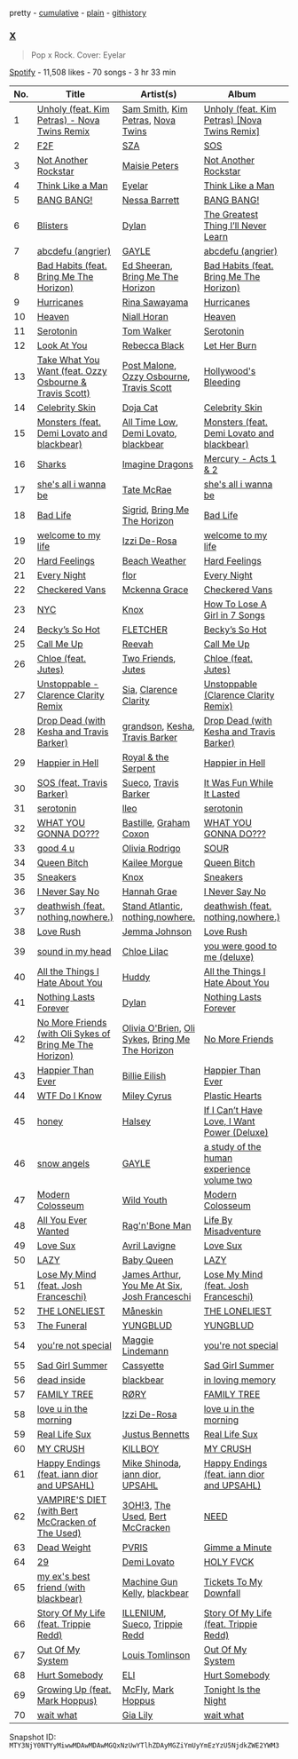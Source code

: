pretty - [cumulative](/playlists/cumulative/37i9dQZF1DXcItj8Rw7Oqd.md) - [plain](/playlists/plain/37i9dQZF1DXcItj8Rw7Oqd) - [githistory](https://github.githistory.xyz/mackorone/spotify-playlist-archive/blob/main/playlists/plain/37i9dQZF1DXcItj8Rw7Oqd)

### [X](https://open.spotify.com/playlist/37i9dQZF1DXcItj8Rw7Oqd)

> Pop x Rock\. Cover: Eyelar

[Spotify](https://open.spotify.com/user/spotify) - 11,508 likes - 70 songs - 3 hr 33 min

| No. | Title | Artist(s) | Album | Length |
|---|---|---|---|---|
| 1 | [Unholy \(feat\. Kim Petras\) \- Nova Twins Remix](https://open.spotify.com/track/1G2tlG3tA7uBH5izFZpaGX) | [Sam Smith](https://open.spotify.com/artist/2wY79sveU1sp5g7SokKOiI), [Kim Petras](https://open.spotify.com/artist/3Xt3RrJMFv5SZkCfUE8C1J), [Nova Twins](https://open.spotify.com/artist/7I95CM75shzCjHuTzrepjM) | [Unholy \(feat\. Kim Petras\) \[Nova Twins Remix\]](https://open.spotify.com/album/1Zq6e7bJTNwtf4IcZr4YaB) | 2:57 |
| 2 | [F2F](https://open.spotify.com/track/2e2AXpIiJpet5b4qg85Gh6) | [SZA](https://open.spotify.com/artist/7tYKF4w9nC0nq9CsPZTHyP) | [SOS](https://open.spotify.com/album/07w0rG5TETcyihsEIZR3qG) | 3:05 |
| 3 | [Not Another Rockstar](https://open.spotify.com/track/43pulC9QdGwabXUtVHYnjY) | [Maisie Peters](https://open.spotify.com/artist/2RVvqRBon9NgaGXKfywDSs) | [Not Another Rockstar](https://open.spotify.com/album/1kiowmIzvFyO1hXi1Wyqkn) | 2:29 |
| 4 | [Think Like a Man](https://open.spotify.com/track/2B8mUd56xLH7vGmKbiwnee) | [Eyelar](https://open.spotify.com/artist/3u4qXYRgHgU7YtjZt9sduX) | [Think Like a Man](https://open.spotify.com/album/4pNE931yJKwQvvJw0JJRzj) | 2:23 |
| 5 | [BANG BANG!](https://open.spotify.com/track/2YiQL9Aa4PmGF8oMFADzzA) | [Nessa Barrett](https://open.spotify.com/artist/7pwufEBGfggjoI8twqlsmQ) | [BANG BANG!](https://open.spotify.com/album/4YmjnqegnwZ18ruZjdJsIH) | 2:16 |
| 6 | [Blisters](https://open.spotify.com/track/1ytnxZRMYJ8QsTMBqD9GXb) | [Dylan](https://open.spotify.com/artist/4LOM7NzyrZvlGSYPFDsnTk) | [The Greatest Thing I’ll Never Learn](https://open.spotify.com/album/4wdBZxpMVkbKFpHZPcsV5S) | 3:21 |
| 7 | [abcdefu \(angrier\)](https://open.spotify.com/track/1EQFOouqdKYdpbNoOHRVO2) | [GAYLE](https://open.spotify.com/artist/2VSHKHBTiXWplO8lxcnUC9) | [abcdefu \(angrier\)](https://open.spotify.com/album/23M1xUF2RoRSvXtpwQP4rJ) | 2:39 |
| 8 | [Bad Habits \(feat\. Bring Me The Horizon\)](https://open.spotify.com/track/7vrKEP66NdiQDPryPG6olO) | [Ed Sheeran](https://open.spotify.com/artist/6eUKZXaKkcviH0Ku9w2n3V), [Bring Me The Horizon](https://open.spotify.com/artist/1Ffb6ejR6Fe5IamqA5oRUF) | [Bad Habits \(feat\. Bring Me The Horizon\)](https://open.spotify.com/album/6YaoDGq5SqvjU4D9oMFj2d) | 4:10 |
| 9 | [Hurricanes](https://open.spotify.com/track/2vZJcCFqe455nGhID8zjao) | [Rina Sawayama](https://open.spotify.com/artist/2KEqzdPS7M5YwGmiuPTdr5) | [Hurricanes](https://open.spotify.com/album/3app92UwFa2PMnisP0PwCz) | 3:22 |
| 10 | [Heaven](https://open.spotify.com/track/1yHVHoz6Ny29gbbWJYVnFt) | [Niall Horan](https://open.spotify.com/artist/1Hsdzj7Dlq2I7tHP7501T4) | [Heaven](https://open.spotify.com/album/6IbldUF7xzRJuUDEApUCS3) | 3:06 |
| 11 | [Serotonin](https://open.spotify.com/track/7qGTqLLIHXStOkmnSkZAbY) | [Tom Walker](https://open.spotify.com/artist/7z2avKuuiMAT4XZJFv8Rvh) | [Serotonin](https://open.spotify.com/album/6oS7LtKPVdN19IfhaVnsqK) | 2:57 |
| 12 | [Look At You](https://open.spotify.com/track/3A85Rb4KqDVh5tycRdu2OH) | [Rebecca Black](https://open.spotify.com/artist/3Vl9fyKMIdLMswk8ai3mm9) | [Let Her Burn](https://open.spotify.com/album/7ejtUeGJ9QV8IQHEBRGRWr) | 2:44 |
| 13 | [Take What You Want \(feat\. Ozzy Osbourne & Travis Scott\)](https://open.spotify.com/track/7CZyCXKG6d5ALeq41sLzbw) | [Post Malone](https://open.spotify.com/artist/246dkjvS1zLTtiykXe5h60), [Ozzy Osbourne](https://open.spotify.com/artist/6ZLTlhejhndI4Rh53vYhrY), [Travis Scott](https://open.spotify.com/artist/0Y5tJX1MQlPlqiwlOH1tJY) | [Hollywood's Bleeding](https://open.spotify.com/album/4g1ZRSobMefqF6nelkgibi) | 3:49 |
| 14 | [Celebrity Skin](https://open.spotify.com/track/66bLKGXOk3kPWWHP7Tbrki) | [Doja Cat](https://open.spotify.com/artist/5cj0lLjcoR7YOSnhnX0Po5) | [Celebrity Skin](https://open.spotify.com/album/2y8KeBe1RXU46rnl4lpzHl) | 2:39 |
| 15 | [Monsters \(feat\. Demi Lovato and blackbear\)](https://open.spotify.com/track/50DMJJpAeQv4fIpxZvQz2e) | [All Time Low](https://open.spotify.com/artist/46gyXjRIvN1NL1eCB8GBxo), [Demi Lovato](https://open.spotify.com/artist/6S2OmqARrzebs0tKUEyXyp), [blackbear](https://open.spotify.com/artist/2cFrymmkijnjDg9SS92EPM) | [Monsters \(feat\. Demi Lovato and blackbear\)](https://open.spotify.com/album/1EGlv1JGCUPolWU4qv7bsK) | 2:54 |
| 16 | [Sharks](https://open.spotify.com/track/7sA2SKTo1QbTSSYn5YvJC4) | [Imagine Dragons](https://open.spotify.com/artist/53XhwfbYqKCa1cC15pYq2q) | [Mercury \- Acts 1 & 2](https://open.spotify.com/album/6yiXkzHvC0OTmhfDQOEWtS) | 3:10 |
| 17 | [she's all i wanna be](https://open.spotify.com/track/0IuVhCflrQPMGRrOyoY5RW) | [Tate McRae](https://open.spotify.com/artist/45dkTj5sMRSjrmBSBeiHym) | [she's all i wanna be](https://open.spotify.com/album/51oWPUjnGhecw62V8LDXK8) | 3:26 |
| 18 | [Bad Life](https://open.spotify.com/track/1eEK8eQETi8q8bU0lxRMlq) | [Sigrid](https://open.spotify.com/artist/4TrraAsitQKl821DQY42cZ), [Bring Me The Horizon](https://open.spotify.com/artist/1Ffb6ejR6Fe5IamqA5oRUF) | [Bad Life](https://open.spotify.com/album/7tcd0KU4YjcAT9jaP8ebs6) | 3:46 |
| 19 | [welcome to my life](https://open.spotify.com/track/19WPwFCDUPdie3IJhv615s) | [Izzi De\-Rosa](https://open.spotify.com/artist/3Z6QJOLlIS8vdKV4f3jc6g) | [welcome to my life](https://open.spotify.com/album/1KMdePaDf6qQcMiWVSQ62E) | 2:15 |
| 20 | [Hard Feelings](https://open.spotify.com/track/4BaX0wDUFPhBAoCpkOUCaX) | [Beach Weather](https://open.spotify.com/artist/7I3bkknknQkIiatWiupQgD) | [Hard Feelings](https://open.spotify.com/album/41FGOYGw8gSYZ1t4YTYUHp) | 2:54 |
| 21 | [Every Night](https://open.spotify.com/track/342eeP9yZTw5mpqNUDh8I0) | [flor](https://open.spotify.com/artist/0szWPxzzE8DVEfXFRCLBUb) | [Every Night](https://open.spotify.com/album/1erO19ZiBDTVHMOVj9dFUI) | 3:20 |
| 22 | [Checkered Vans](https://open.spotify.com/track/2L6OCsfX3WT1Vt7Pc5ID0b) | [Mckenna Grace](https://open.spotify.com/artist/1ZjXhESKpjsv31L7ykuJBE) | [Checkered Vans](https://open.spotify.com/album/23ebC7TSnXeAh3tt21tIap) | 3:18 |
| 23 | [NYC](https://open.spotify.com/track/5F6gniXisSbOKtfgIJIKoD) | [Knox](https://open.spotify.com/artist/61S5H9Lxn1PDUvu1TV0kCX) | [How To Lose A Girl in 7 Songs](https://open.spotify.com/album/3fxeIzMwjsQYIT91v6uHoR) | 3:24 |
| 24 | [Becky’s So Hot](https://open.spotify.com/track/6ehrvwZ8JHaLahNRpDGlkD) | [FLETCHER](https://open.spotify.com/artist/5qa31A9HySw3T7MKWI9bGg) | [Becky’s So Hot](https://open.spotify.com/album/1hL17hGKMW1UqEAvCX4wpE) | 2:42 |
| 25 | [Call Me Up](https://open.spotify.com/track/362rlBjH5QCosaI0tjoISk) | [Reevah](https://open.spotify.com/artist/0vreRJnfkwQlxI2KQarKGQ) | [Call Me Up](https://open.spotify.com/album/01PBDRObq98AepDMLCLYAT) | 2:51 |
| 26 | [Chloe \(feat\. Jutes\)](https://open.spotify.com/track/0XtBf7rln64ml07ElJcd2d) | [Two Friends](https://open.spotify.com/artist/44Ewva5aHOX00EwaX2D2mh), [Jutes](https://open.spotify.com/artist/53fzjsJnjEKkA6TdncuIM4) | [Chloe \(feat\. Jutes\)](https://open.spotify.com/album/6Hy3g8ulHSwRNj4TpgAATi) | 3:25 |
| 27 | [Unstoppable \- Clarence Clarity Remix](https://open.spotify.com/track/3sW9OEBnSiXDsImhpdTett) | [Sia](https://open.spotify.com/artist/5WUlDfRSoLAfcVSX1WnrxN), [Clarence Clarity](https://open.spotify.com/artist/25u5QFxy3HVQsbcbxHOP62) | [Unstoppable \(Clarence Clarity Remix\)](https://open.spotify.com/album/6Se0Auz6TJwAsSdAgI3QhR) | 3:47 |
| 28 | [Drop Dead \(with Kesha and Travis Barker\)](https://open.spotify.com/track/3PgrntbrI5racVaswTt6Ms) | [grandson](https://open.spotify.com/artist/4ZgQDCtRqZlhLswVS6MHN4), [Kesha](https://open.spotify.com/artist/6LqNN22kT3074XbTVUrhzX), [Travis Barker](https://open.spotify.com/artist/4exLIFE8sISLr28sqG1qNX) | [Drop Dead \(with Kesha and Travis Barker\)](https://open.spotify.com/album/5itvLffAqxFdNjEmbtPMvo) | 3:09 |
| 29 | [Happier in Hell](https://open.spotify.com/track/10f37GwVRBjLor95DnQuwo) | [Royal & the Serpent](https://open.spotify.com/artist/64EHXDoln95lnccszdPum0) | [Happier in Hell](https://open.spotify.com/album/4eVkcMh1PhQIbLYrkjoBvn) | 2:53 |
| 30 | [SOS \(feat\. Travis Barker\)](https://open.spotify.com/track/6CTHxxLGZEqLIWuaPWsDF9) | [Sueco](https://open.spotify.com/artist/4iDroUFo89Y7YBsdDTBmTD), [Travis Barker](https://open.spotify.com/artist/4exLIFE8sISLr28sqG1qNX) | [It Was Fun While It Lasted](https://open.spotify.com/album/0d2livswZ7Q3puCCJCE0Ge) | 2:49 |
| 31 | [serotonin](https://open.spotify.com/track/7j1nFsNOimv0aj6CcLIsTj) | [lleo](https://open.spotify.com/artist/0zXY7bBZFvl0mNxPxzo1e4) | [serotonin](https://open.spotify.com/album/3VuJ9cyJWBvjQ8TxbJGrge) | 3:03 |
| 32 | [WHAT YOU GONNA DO???](https://open.spotify.com/track/31brGBYDq5N15VxIn5juop) | [Bastille](https://open.spotify.com/artist/7EQ0qTo7fWT7DPxmxtSYEc), [Graham Coxon](https://open.spotify.com/artist/7ueZp29tCNwjIj4yAMTEaC) | [WHAT YOU GONNA DO???](https://open.spotify.com/album/60qrudaXQ3p7R3gX4ctAdD) | 2:11 |
| 33 | [good 4 u](https://open.spotify.com/track/4ZtFanR9U6ndgddUvNcjcG) | [Olivia Rodrigo](https://open.spotify.com/artist/1McMsnEElThX1knmY4oliG) | [SOUR](https://open.spotify.com/album/6s84u2TUpR3wdUv4NgKA2j) | 2:58 |
| 34 | [Queen Bitch](https://open.spotify.com/track/3TyAGCbaaiQIYKKj42WO9R) | [Kailee Morgue](https://open.spotify.com/artist/245PKF3hKjtxJKIG153kF0) | [Queen Bitch](https://open.spotify.com/album/6BVkRA0sAGmRoeEp6CCJBH) | 2:41 |
| 35 | [Sneakers](https://open.spotify.com/track/3eLfICfDzCQrP8pOajVGiJ) | [Knox](https://open.spotify.com/artist/61S5H9Lxn1PDUvu1TV0kCX) | [Sneakers](https://open.spotify.com/album/203lgkbyUvtaZAExgXr3Ge) | 3:04 |
| 36 | [I Never Say No](https://open.spotify.com/track/1tANZucrXcUr5hInaRu3JC) | [Hannah Grae](https://open.spotify.com/artist/06vyPLBCJLDF8EGgQJEEhV) | [I Never Say No](https://open.spotify.com/album/3CMlcfXUxJekmXEYYrneXi) | 3:18 |
| 37 | [deathwish \(feat\. nothing,nowhere.\)](https://open.spotify.com/track/4pi7qRGw2DDKAJMGHGcZ2O) | [Stand Atlantic](https://open.spotify.com/artist/1W2Fv4YUnjC8hx2qQd6fGh), [nothing,nowhere.](https://open.spotify.com/artist/7FngGIEGgN3Iwauw1MvO4P) | [deathwish \(feat\. nothing,nowhere.\)](https://open.spotify.com/album/04tqbIcuZwsGL5Ut22eOKw) | 2:27 |
| 38 | [Love Rush](https://open.spotify.com/track/41BpMpEPf3oo81DUoGfw32) | [Jemma Johnson](https://open.spotify.com/artist/7uhRd4COwyCLdMiTXzw7Hq) | [Love Rush](https://open.spotify.com/album/72Q9DnfCrWdrY8A95mXXrr) | 2:53 |
| 39 | [sound in my head](https://open.spotify.com/track/6tgaf9F3ZHgIlXpdymEfUe) | [Chloe Lilac](https://open.spotify.com/artist/2CUeVZl8E9ouggdBhyclFx) | [you were good to me \(deluxe\)](https://open.spotify.com/album/1nWwnKK3hYQmO8tCRY6S0T) | 2:31 |
| 40 | [All the Things I Hate About You](https://open.spotify.com/track/2HbuhhxdEVbqdaJlLxOCfW) | [Huddy](https://open.spotify.com/artist/3BxsweDMcgp9gNWmG40u6f) | [All the Things I Hate About You](https://open.spotify.com/album/5BHOsQ5SYyLezRwfYN1non) | 3:15 |
| 41 | [Nothing Lasts Forever](https://open.spotify.com/track/6IzTSuvoY6w3QAhCfN1Sgb) | [Dylan](https://open.spotify.com/artist/4LOM7NzyrZvlGSYPFDsnTk) | [Nothing Lasts Forever](https://open.spotify.com/album/0eeLFV76Mnl91MEXf893YQ) | 2:47 |
| 42 | [No More Friends \(with Oli Sykes of Bring Me The Horizon\)](https://open.spotify.com/track/5jbk17nRpXXvzGXPXjm3uW) | [Olivia O'Brien](https://open.spotify.com/artist/1QRj3hoop9Mv5VvHQkwPEp), [Oli Sykes](https://open.spotify.com/artist/1UXEXWWOTTZNlyFapwHDbW), [Bring Me The Horizon](https://open.spotify.com/artist/1Ffb6ejR6Fe5IamqA5oRUF) | [No More Friends](https://open.spotify.com/album/5T2HtXj1rvReE0gAAMNx53) | 3:13 |
| 43 | [Happier Than Ever](https://open.spotify.com/track/4RVwu0g32PAqgUiJoXsdF8) | [Billie Eilish](https://open.spotify.com/artist/6qqNVTkY8uBg9cP3Jd7DAH) | [Happier Than Ever](https://open.spotify.com/album/0JGOiO34nwfUdDrD612dOp) | 4:58 |
| 44 | [WTF Do I Know](https://open.spotify.com/track/37PJvlIfYWqEX6fgjHlnTf) | [Miley Cyrus](https://open.spotify.com/artist/5YGY8feqx7naU7z4HrwZM6) | [Plastic Hearts](https://open.spotify.com/album/5BRhg6NSEZOj0BR6Iz56fR) | 2:51 |
| 45 | [honey](https://open.spotify.com/track/6v8CTp7Up0m1AcylQk3vwl) | [Halsey](https://open.spotify.com/artist/26VFTg2z8YR0cCuwLzESi2) | [If I Can’t Have Love, I Want Power \(Deluxe\)](https://open.spotify.com/album/1o8ExR66PcMb1h8a1nhi9k) | 2:53 |
| 46 | [snow angels](https://open.spotify.com/track/4tyD9sivpD8NGM8KEEabAl) | [GAYLE](https://open.spotify.com/artist/2VSHKHBTiXWplO8lxcnUC9) | [a study of the human experience volume two](https://open.spotify.com/album/4k9Mz7WO4U1rx3JIRF3iFz) | 3:30 |
| 47 | [Modern Colosseum](https://open.spotify.com/track/5kk1kh8S8pg5bxVKvSv5fH) | [Wild Youth](https://open.spotify.com/artist/1BVuXstoxg3r08CSzIcHvr) | [Modern Colosseum](https://open.spotify.com/album/7a9AQsJ6qqi85sua2vUI11) | 3:25 |
| 48 | [All You Ever Wanted](https://open.spotify.com/track/7nX1m12HTyIyiATwrcHCUh) | [Rag'n'Bone Man](https://open.spotify.com/artist/4f9iBmdUOhQWeP7dcAn1pf) | [Life By Misadventure](https://open.spotify.com/album/6TQpPdEdP2YWSYvlcu7STJ) | 3:06 |
| 49 | [Love Sux](https://open.spotify.com/track/0ML3PJ6f9lgj1B4FQo4kZB) | [Avril Lavigne](https://open.spotify.com/artist/0p4nmQO2msCgU4IF37Wi3j) | [Love Sux](https://open.spotify.com/album/5pkQpJAHxy9BzwA7E1UWxF) | 2:48 |
| 50 | [LAZY](https://open.spotify.com/track/2pUsVdWX8cCwznDqTKil2G) | [Baby Queen](https://open.spotify.com/artist/4VqlewwKZJoIcA88PYHUDd) | [LAZY](https://open.spotify.com/album/5R4N50KXCR8YzZ5JaNqNue) | 3:23 |
| 51 | [Lose My Mind \(feat\. Josh Franceschi\)](https://open.spotify.com/track/3G2FS86ctPb7BqRH9Cp9M6) | [James Arthur](https://open.spotify.com/artist/4IWBUUAFIplrNtaOHcJPRM), [You Me At Six](https://open.spotify.com/artist/1kNQXvepPjaPgUfeDAF2h6), [Josh Franceschi](https://open.spotify.com/artist/1TUHJZ0mNtVimkplNEki48) | [Lose My Mind \(feat\. Josh Franceschi\)](https://open.spotify.com/album/3O1ZHXPJBX6CKBaxzlH5c3) | 3:20 |
| 52 | [THE LONELIEST](https://open.spotify.com/track/1Ame8XTX6QHY0l0ahqUhgv) | [Måneskin](https://open.spotify.com/artist/0lAWpj5szCSwM4rUMHYmrr) | [THE LONELIEST](https://open.spotify.com/album/1DFNeS38zvoPkx9wwMEwbc) | 4:07 |
| 53 | [The Funeral](https://open.spotify.com/track/5Sq61mGiOGW0GxgnFNR1MF) | [YUNGBLUD](https://open.spotify.com/artist/6Ad91Jof8Niiw0lGLLi3NW) | [YUNGBLUD](https://open.spotify.com/album/3Hthv2JVzYaWq0TyElU5lF) | 3:30 |
| 54 | [you're not special](https://open.spotify.com/track/6Mc1snn8uClt3FzkUREymB) | [Maggie Lindemann](https://open.spotify.com/artist/0uGk2czvcpWQA383Im6ajf) | [you're not special](https://open.spotify.com/album/7vvGNS9MRPrzfi0cHbDeQC) | 2:46 |
| 55 | [Sad Girl Summer](https://open.spotify.com/track/52ITJgaQHGQ4Uxnqz44jWP) | [Cassyette](https://open.spotify.com/artist/3X8VK5wNpLQCVEo4sWBH2A) | [Sad Girl Summer](https://open.spotify.com/album/6BD3f64782idv4IF2npufe) | 3:13 |
| 56 | [dead inside](https://open.spotify.com/track/2Oo397nWzelAKMQBBIL8YI) | [blackbear](https://open.spotify.com/artist/2cFrymmkijnjDg9SS92EPM) | [in loving memory](https://open.spotify.com/album/0ZvU2iSXtYxBeR9QzvHQau) | 3:02 |
| 57 | [FAMILY TREE](https://open.spotify.com/track/7abPglmFMfwM2iPolJVPEQ) | [RØRY](https://open.spotify.com/artist/7axZFTseO96HmG1u4ABDAI) | [FAMILY TREE](https://open.spotify.com/album/18ClpLTgc2V310gG61nvwm) | 3:05 |
| 58 | [love u in the morning](https://open.spotify.com/track/2EcW6vI753m0KQOganbQrK) | [Izzi De\-Rosa](https://open.spotify.com/artist/3Z6QJOLlIS8vdKV4f3jc6g) | [love u in the morning](https://open.spotify.com/album/77LUvtfw3URuvXMDPYLtxZ) | 2:44 |
| 59 | [Real Life Sux](https://open.spotify.com/track/5vddPg2RoRtqLwg3Pz3aI6) | [Justus Bennetts](https://open.spotify.com/artist/4PcesEvU9iICf7dwNt5B3l) | [Real Life Sux](https://open.spotify.com/album/0ZN9lMxI4jNT69TMVfCSjg) | 2:23 |
| 60 | [MY CRUSH](https://open.spotify.com/track/6qhRwG99piUXDJMrj5mg5j) | [KILLBOY](https://open.spotify.com/artist/3lPSkTq1kiSuxDcr996Nlm) | [MY CRUSH](https://open.spotify.com/album/61YBMXWdbmixgR2wDErfFk) | 3:01 |
| 61 | [Happy Endings \(feat\. iann dior and UPSAHL\)](https://open.spotify.com/track/1nPd60em5Qwp0NPykFz5Xj) | [Mike Shinoda](https://open.spotify.com/artist/6xBZgSMsnKVmaAxzWEwMSD), [iann dior](https://open.spotify.com/artist/6ASri4ePR7RlsvIQgWPJpS), [UPSAHL](https://open.spotify.com/artist/1294QqYm1VuxxjRiL9M0h9) | [Happy Endings \(feat\. iann dior and UPSAHL\)](https://open.spotify.com/album/60w0qccefb5HaAgxOVjc3Q) | 3:32 |
| 62 | [VAMPIRE'S DIET \(with Bert McCracken of The Used\)](https://open.spotify.com/track/2lKKBRDQbdOY3GxBlMRIz3) | [3OH!3](https://open.spotify.com/artist/0FWzNDaEu9jdgcYTbcOa4F), [The Used](https://open.spotify.com/artist/55VydwMyCuGcavwPuhutPL), [Bert McCracken](https://open.spotify.com/artist/6ulyIBuifBzU35RsvFZIx0) | [NEED](https://open.spotify.com/album/0GULTbSZE0OT64Al2LwbyU) | 2:28 |
| 63 | [Dead Weight](https://open.spotify.com/track/4Bk0UuN8RsKZ0mw9b53zM0) | [PVRIS](https://open.spotify.com/artist/6oFs3qk4VepIVFdoD4jmsy) | [Gimme a Minute](https://open.spotify.com/album/6Af35YWo27RaZdOhU3gZ7b) | 3:27 |
| 64 | [29](https://open.spotify.com/track/0REv856zadB0e8IM1brlwr) | [Demi Lovato](https://open.spotify.com/artist/6S2OmqARrzebs0tKUEyXyp) | [HOLY FVCK](https://open.spotify.com/album/2QX21ryT6SIcft6N3PkfeR) | 2:43 |
| 65 | [my ex's best friend \(with blackbear\)](https://open.spotify.com/track/7kDUspsoYfLkWnZR7qwHZl) | [Machine Gun Kelly](https://open.spotify.com/artist/6TIYQ3jFPwQSRmorSezPxX), [blackbear](https://open.spotify.com/artist/2cFrymmkijnjDg9SS92EPM) | [Tickets To My Downfall](https://open.spotify.com/album/57lgFncHBYu5E3igZnuCJK) | 2:19 |
| 66 | [Story Of My Life \(feat\. Trippie Redd\)](https://open.spotify.com/track/1g7j5AxiNKTGjryhFIlAsA) | [ILLENIUM](https://open.spotify.com/artist/45eNHdiiabvmbp4erw26rg), [Sueco](https://open.spotify.com/artist/4iDroUFo89Y7YBsdDTBmTD), [Trippie Redd](https://open.spotify.com/artist/6Xgp2XMz1fhVYe7i6yNAax) | [Story Of My Life \(feat\. Trippie Redd\)](https://open.spotify.com/album/6C4DfusL8qEXmt6MFhAMU6) | 3:11 |
| 67 | [Out Of My System](https://open.spotify.com/track/4wDXilLhgq8qNnj4wiEp4F) | [Louis Tomlinson](https://open.spotify.com/artist/57WHJIHrjOE3iAxpihhMnp) | [Out Of My System](https://open.spotify.com/album/7jopIUIxL6FK9izKNhfVXb) | 2:17 |
| 68 | [Hurt Somebody](https://open.spotify.com/track/58IKtThXa8F87oupRcIMSu) | [ELI](https://open.spotify.com/artist/63gbXCha1jpkrJJ9K5gGpR) | [Hurt Somebody](https://open.spotify.com/album/34o7Qj0EUjXbT9EnCdb6ye) | 2:30 |
| 69 | [Growing Up \(feat\. Mark Hoppus\)](https://open.spotify.com/track/25cuN4hKRiJHuPtXtKwEdE) | [McFly](https://open.spotify.com/artist/47izDDvtOxxz3FzHYuUptd), [Mark Hoppus](https://open.spotify.com/artist/0FOYGJujASE1pCw5WNHf0g) | [Tonight Is the Night](https://open.spotify.com/album/6iCKnMoS7OmyQ6D3fkvpeG) | 2:48 |
| 70 | [wait what](https://open.spotify.com/track/39YEqg7dtit80pcOWB6mBw) | [Gia Lily](https://open.spotify.com/artist/5d7p9yDO6NSYQVbI9YNcHB) | [wait what](https://open.spotify.com/album/0jpYTCHCGg3f2NzN90DRYA) | 2:43 |

Snapshot ID: `MTY3NjY0NTYyMiwwMDAwMDAwMGQxNzUwYTlhZDAyMGZiYmUyYmEzYzU5NjdkZWE2YWM3`
